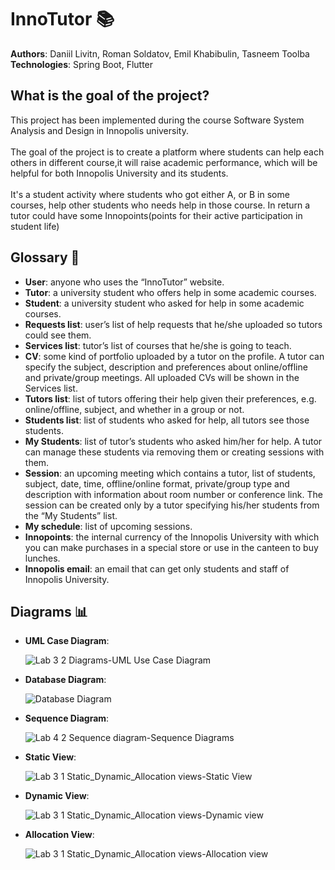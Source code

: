 # InnoTutor 📚
**Authors**: Daniil Livitn, Roman Soldatov, Emil Khabibulin, Tasneem Toolba
<br>
**Technologies**: Spring Boot, Flutter
## What is the goal of the project?
This project has been implemented during the course Software System Analysis and Design in Innopolis university.
<br>
<br>
The goal of the project is to create a platform where students can help each others in different course,it will raise academic performance, which will be helpful for both Innopolis University and its students.  
<br>
It's a student activity where students who got either A, or B in some courses, help other students who needs help in those course. In return a tutor could have some Innopoints(points for their active participation in student life)
<br>
## Glossary 📝
* **User**: anyone who uses the “InnoTutor” website.
* **Tutor**: a university student who offers help in some academic courses.
* **Student**: a university student who asked for help in some academic courses.
* **Requests list**: user’s list of help requests that he/she uploaded so tutors could see them.
* **Services list**: tutor’s list of courses that he/she is going to teach.
* **CV**: some kind of portfolio uploaded by a tutor on the profile. A tutor can specify the subject, description and preferences about online/offline and private/group meetings. All uploaded CVs will be shown in the Services list.
* **Tutors list**: list of tutors offering their help given their preferences, e.g. online/offline, subject, and whether in a group or not.
* **Students list**: list of students who asked for help, all tutors see those students.
* **My Students**: list of tutor’s students who asked him/her for help. A tutor can manage these students via removing them or creating sessions with them.
* **Session**: an upcoming meeting which contains a tutor, list of students, subject, date, time, offline/online format, private/group type and description with information about room number or conference link. The session can be created only by a tutor specifying his/her students from the “My Students” list.
* **My schedule**: list of upcoming sessions.
* **Innopoints**: the internal currency of the Innopolis University with which you can make purchases in a special store or use in the canteen to buy lunches.
* **Innopolis email**: an email that can get only students and staff of Innopolis University.

## Diagrams 📊
* **UML Case Diagram**: <p>
![Lab 3 2  Diagrams-UML Use Case Diagram](https://user-images.githubusercontent.com/69918609/134770611-fb37f6cf-0597-4544-992b-d9e547ab09ad.jpg)
<!-- <img src="https://user-images.githubusercontent.com/69918609/134770611-fb37f6cf-0597-4544-992b-d9e547ab09ad.jpg" width=500 height=500>> -->
* **Database Diagram**: <p>
![Database Diagram](https://user-images.githubusercontent.com/69918609/134770631-84834784-166a-4934-aafc-e5c5952322c0.jpg)
* **Sequence Diagram**: <p>
![Lab 4 2  Sequence diagram-Sequence Diagrams](https://user-images.githubusercontent.com/69918609/134770645-c04453de-abd8-4a8d-895e-64d2c119eee3.jpg)
* **Static View**: <p>
![Lab 3 1  Static_Dynamic_Allocation views-Static View](https://user-images.githubusercontent.com/69918609/134770668-5b6cb7cf-cecf-44f4-9e2f-2698267a4875.jpg)
* **Dynamic View**: <p>
![Lab 3 1  Static_Dynamic_Allocation views-Dynamic view](https://user-images.githubusercontent.com/69918609/134770681-9bcfec20-69cf-49c3-8dc5-451aa73b84b5.jpg)
* **Allocation View**:<p>
![Lab 3 1  Static_Dynamic_Allocation views-Allocation view](https://user-images.githubusercontent.com/69918609/134770704-649a47ae-837a-4856-beb4-bfd72bed6a1f.jpg)


